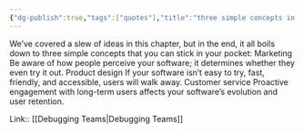 ```yaml
---
{"dg-publish":true,"tags":["quotes"],"title":"three simple concepts in marketing, product design and customer service","date":"2022-09-01T21:50:40+03:00","modified_at":"2022-09-13T09:36:18+03:00","permalink":"/quotes/202209012150/","dgHomeLink":false,"dgPassFrontmatter":true}
---
```



We’ve covered a slew of ideas in this chapter, but in the end, it all boils down to three simple concepts that you can stick in your pocket:
Marketing
Be aware of how people perceive your software; it determines whether they even try it out.
Product design
If your software isn’t easy to try, fast, friendly, and accessible, users will walk away.
Customer service
Proactive engagement with long-term users affects your software’s evolution and user retention.


Link:: [[Debugging Teams|Debugging Teams]]
